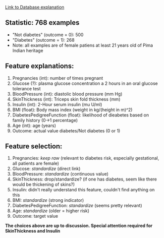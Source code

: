 [Link to Database explanation](https://github.com/jbrownlee/Datasets/blob/master/pima-indians-diabetes.names)

## Statistic: 768 examples
- "Not diabetes" (outcome = 0): 500
- "Diabetes" (outcome = 1): 268
- Note: all examples are of female patiens at least 21 years old of Pima Indian heritage

## Feature explanations:
   1. Pregnancies (int): number of times pregnant
   2. Glucose (?): plasma glucose concentration a 2 hours in an oral glucose tolerance test
   3. BloodPressure (int): diastolic blood pressure (mm Hg)
   4. SkinThickness (int): Triceps skin fold thickness (mm)
   5. Insulin (int): 2-Hour serum insulin (mu U/ml)
   6. BMI (float): Body mass index (weight in kg/(height in m)^2)
   7. DiabetesPedigreeFunction (float): likelihood of dieabetes based on family history (0->1 percentage)
   8. Age (int): age (years)
   9. Outcome: actual value diabetes/Not diabetes (0 or 1)

## Feature selection:
   1. Pregnancies: *keep raw* (relevant to diabetes risk, especially gestational, all patients are female)
   2. Glucose: *standardize* (direct link)
   3. BloodPressure: *standardize* (continuous value)
   4. SkinThickness: drop/standardize? (if one has diabetes, seem like there would be thickening of skins?)
   5. Insulin: didn't really understand this feature, couldn't find anything on this
   6. BMI: *standardize* (strong indicator)
   7. DiabetesPedigreeFunction: *standardize* (seems pretty relevant)
   8. Age: *standardize* (older = higher risk)
   9. Outcome: target value

**The choices above are up to discussion. Special attention required for SkinThickness and Insulin**